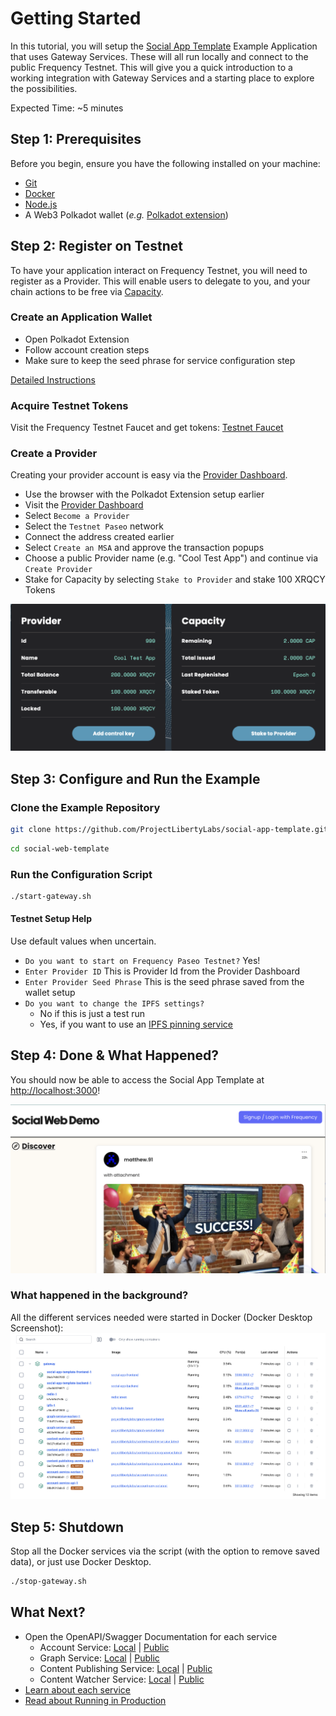 # Getting Started

In this tutorial, you will setup the [Social App Template](https://github.com/ProjectLibertyLabs/social-app-template) Example Application that uses Gateway Services.
These will all run locally and connect to the public Frequency Testnet.
This will give you a quick introduction to a working integration with Gateway Services and a starting place to explore the possibilities.

Expected Time: ~5 minutes

## Step 1: Prerequisites

Before you begin, ensure you have the following installed on your machine:

- [Git](https://git-scm.com)
- [Docker](https://www.docker.com)
- [Node.js](https://nodejs.org)
- A Web3 Polkadot wallet (_e.g._ [Polkadot extension](https://polkadot.js.org/extension/))

## Step 2: Register on Testnet

To have your application interact on Frequency Testnet, you will need to register as a Provider.
This will enable users to delegate to you, and your chain actions to be free via [Capacity](https://docs.frequency.xyz/Tokenomics/ProviderIncentives.html).

### Create an Application Wallet

- Open Polkadot Extension
- Follow account creation steps
- Make sure to keep the seed phrase for service configuration step

[Detailed Instructions](https://support.polkadot.network/support/solutions/articles/65000098878-how-to-create-a-polkadot-account)

### Acquire Testnet Tokens

Visit the Frequency Testnet Faucet and get tokens: [Testnet Faucet](https://faucet.testnet.frequency.xyz/)

### Create a Provider

Creating your provider account is easy via the [Provider Dashboard](https://provider.frequency.xyz/).

- Use the browser with the Polkadot Extension setup earlier
- Visit the [Provider Dashboard](https://provider.frequency.xyz/)
- Select `Become a Provider`
- Select the `Testnet Paseo` network
- Connect the address created earlier
- Select `Create an MSA` and approve the transaction popups
- Choose a public Provider name (e.g. "Cool Test App") and continue via `Create Provider`
- Stake for Capacity by selecting `Stake to Provider` and stake 100 XRQCY Tokens

![Provider Dashboard Example](./Provider-Dashboard.png)

## Step 3: Configure and Run the Example

### Clone the Example Repository

```sh
git clone https://github.com/ProjectLibertyLabs/social-app-template.git
```

```sh
cd social-web-template
```

### Run the Configuration Script

```sh
./start-gateway.sh
```

#### Testnet Setup Help

Use default values when uncertain.

- `Do you want to start on Frequency Paseo Testnet?` Yes!
- `Enter Provider ID` This is Provider Id from the Provider Dashboard
- `Enter Provider Seed Phrase` This is the seed phrase saved from the wallet setup
- `Do you want to change the IPFS settings?`
  - No if this is just a test run
  - Yes, if you want to use an [IPFS pinning service](https://docs.ipfs.tech/how-to/work-with-pinning-services/#use-a-third-party-pinning-service)

## Step 4: Done & What Happened?

You should now be able to access the Social App Template at [http://localhost:3000](http://localhost:3000)!

![SAT Screenshot](./sat-success.png)


### What happened in the background?

All the different services needed were started in Docker (Docker Desktop Screenshot):
![Docker Desktop Screenshot](./DockerDesktop.png)

## Step 5: Shutdown

Stop all the Docker services via the script (with the option to remove saved data), or just use Docker Desktop.

```sh
./stop-gateway.sh
```

## What Next?

- Open the OpenAPI/Swagger Documentation for each service
  - Account Service: [Local](http://localhost:3013/docs/swagger) | [Public](https://projectlibertylabs.github.io/gateway/account/)
  - Graph Service: [Local](http://localhost:3012/docs/swagger) | [Public](https://projectlibertylabs.github.io/gateway/graph/)
  - Content Publishing Service: [Local](http://localhost:3010/docs/swagger) | [Public](https://projectlibertylabs.github.io/gateway/content-publishing/)
  - Content Watcher Service: [Local](http://localhost:3011/docs/swagger) | [Public](https://projectlibertylabs.github.io/gateway/content-watcher/)
- [Learn about each service](../Build/README.md)
- [Read about Running in Production](../Run/README.md)
